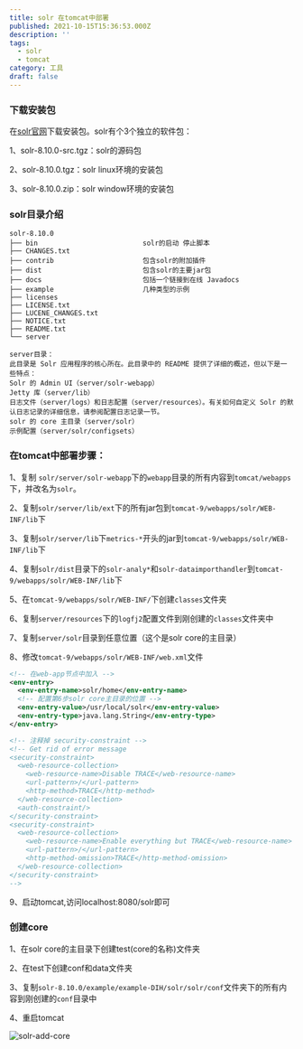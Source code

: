 ```yaml
---
title: solr 在tomcat中部署
published: 2021-10-15T15:36:53.000Z
description: ''
tags:
  - solr
  - tomcat
category: 工具
draft: false
---
```


### 下载安装包

在[solr官网](https://solr.apache.org/downloads.html)下载安装包。solr有个3个独立的软件包：

1、solr-8.10.0-src.tgz：solr的源码包

2、solr-8.10.0.tgz：solr linux环境的安装包

3、solr-8.10.0.zip：solr window环境的安装包

### solr目录介绍

```
solr-8.10.0
├── bin                          solr的启动 停止脚本
├── CHANGES.txt
├── contrib                      包含solr的附加插件                  
├── dist                         包含solr的主要jar包
├── docs                         包括一个链接到在线 Javadocs
├── example                      几种类型的示例
├── licenses
├── LICENSE.txt
├── LUCENE_CHANGES.txt
├── NOTICE.txt
├── README.txt
└── server

server目录：
此目录是 Solr 应用程序的核心所在。此目录中的 README 提供了详细的概述，但以下是一些特点：
Solr 的 Admin UI（server/solr-webapp）
Jetty 库（server/lib）
日志文件（server/logs）和日志配置（server/resources）。有关如何自定义 Solr 的默认日志记录的详细信息，请参阅配置日志记录一节。
solr 的 core 主目录（server/solr）
示例配置（server/solr/configsets）
```

### 在tomcat中部署步骤：

1、复制 `solr/server/solr-webapp`下的`webapp`目录的所有内容到`tomcat/webapps`下，并改名为`solr`。

2、复制`solr/server/lib/ext`下的所有jar包到`tomcat-9/webapps/solr/WEB-INF/lib`下

3、复制`solr/server/lib`下`metrics-*`开头的jar到`tomcat-9/webapps/solr/WEB-INF/lib`下

4、复制`solr/dist`目录下的`solr-analy*`和`solr-dataimporthandler`到`tomcat-9/webapps/solr/WEB-INF/lib`下

5、在`tomcat-9/webapps/solr/WEB-INF/`下创建`classes`文件夹

6、复制`server/resources`下的`logfj2`配置文件到刚创建的`classes`文件夹中

7、复制`server/solr`目录到任意位置（这个是solr core的主目录）

8、修改`tomcat-9/webapps/solr/WEB-INF/web.xml`文件

```xml
<!-- 在web-app节点中加入 -->
<env-entry>
  <env-entry-name>solr/home</env-entry-name>
  <!-- 配置第6步solr core主目录的位置 -->
  <env-entry-value>/usr/local/solr</env-entry-value>
  <env-entry-type>java.lang.String</env-entry-type>
</env-entry>

<!-- 注释掉 security-constraint -->
<!-- Get rid of error message 
<security-constraint>
  <web-resource-collection>
    <web-resource-name>Disable TRACE</web-resource-name>
    <url-pattern>/</url-pattern>
    <http-method>TRACE</http-method>
  </web-resource-collection>
  <auth-constraint/>
</security-constraint>
<security-constraint>
  <web-resource-collection>
    <web-resource-name>Enable everything but TRACE</web-resource-name>
    <url-pattern>/</url-pattern>
    <http-method-omission>TRACE</http-method-omission>
  </web-resource-collection>
</security-constraint>
-->
```

9、启动tomcat,访问localhost:8080/solr即可

### 创建core

1、在solr core的主目录下创建test(core的名称)文件夹

2、在test下创建conf和data文件夹

3、复制`solr-8.10.0/example/example-DIH/solr/solr/conf`文件夹下的所有内容到刚创建的`conf`目录中

4、重启tomcat

![solr-add-core](https://blog-img.zengdw.com/solr-在tomcat中部署/solr-add-core.png)



